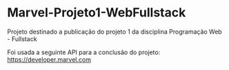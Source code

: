 # Marvel-Projeto1-WebFullstack
Projeto destinado a publicação do projeto 1 da disciplina Programação Web - Fullstack

Foi usada a seguinte API para a conclusão do projeto: https://developer.marvel.com